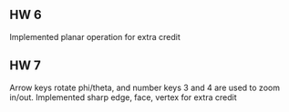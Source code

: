 ## HW 6
Implemented planar operation for extra credit

## HW 7
Arrow keys rotate phi/theta, and number keys 3 and 4 are used to zoom in/out. 
Implemented sharp edge, face, vertex for extra credit
